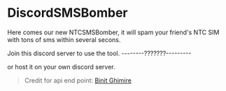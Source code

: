 # DiscordSMSBomber
Here comes our new NTCSMSBomber, it will spam your friend's NTC SIM with tons of sms within several secons. 


Join this discord server to use the tool.
--------???????---------

or host it on your own discord server.

>Credit for api end point: [Binit Ghimire](https://github.com/TheBinitGhimire/NTBuster)
